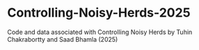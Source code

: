 # Controlling-Noisy-Herds-2025
Code and data associated with Controlling Noisy Herds by Tuhin Chakrabortty and Saad Bhamla (2025)
